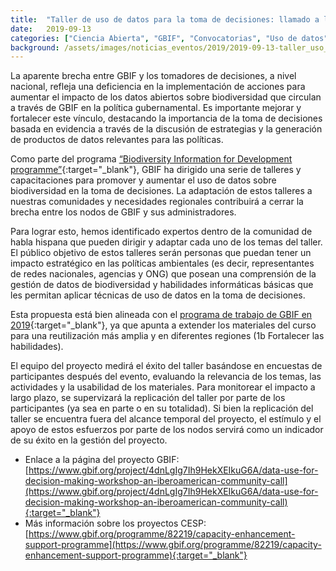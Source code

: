```yaml
---
title:  "Taller de uso de datos para la toma de decisiones: llamado a la comunidad iberoamericana"
date:   2019-09-13
categories: ["Ciencia Abierta", "GBIF", "Convocatorias", "Uso de datos", "2019"]
background: /assets/images/noticias_eventos/2019/2019-09-13-taller_uso_de_datos_comunidad_iberoamericana.jpg
---
```


La aparente brecha entre GBIF y los tomadores de decisiones, a nivel nacional, refleja una deficiencia en la implementación de acciones para aumentar el impacto de los datos abiertos sobre biodiversidad que circulan a través de GBIF en la política gubernamental. Es importante mejorar y fortalecer este vínculo, destacando la importancia de la toma de decisiones basada en evidencia a través de la discusión de estrategias y la generación de productos de datos relevantes para las políticas.

Como parte del programa [“Biodiversity Information for Development programme”](https://www.gbif.org/programme/82243/bid-biodiversity-information-for-development){:target="_blank"}, GBIF ha dirigido una serie de talleres y capacitaciones para promover y aumentar el uso de datos sobre biodiversidad en la toma de decisiones. La adaptación de estos talleres a nuestras comunidades y necesidades regionales contribuirá a cerrar la brecha entre los nodos de GBIF y sus administradores.

Para lograr esto, hemos identificado expertos dentro de la comunidad de habla hispana que pueden dirigir y adaptar cada uno de los temas del taller. El público objetivo de estos talleres serán personas que puedan tener un impacto estratégico en las políticas ambientales (es decir, representantes de redes nacionales, agencias y ONG) que posean una comprensión de la gestión de datos de biodiversidad y habilidades informáticas básicas que les permitan aplicar técnicas de uso de datos en la toma de decisiones.

Esta propuesta está bien alineada con el [programa de trabajo de GBIF en 2019](https://www.gbif.org/document/4Pcu4jX68UE2iMOMQgQEE8){:target="_blank"}, ya que apunta a extender los materiales del curso para una reutilización más amplia y en diferentes regiones (1b Fortalecer las habilidades).

El equipo del proyecto medirá el éxito del taller basándose en encuestas de participantes después del evento, evaluando la relevancia de los temas, las actividades y la usabilidad de los materiales. Para monitorear el impacto a largo plazo, se supervizará la replicación del taller por parte de los participantes (ya sea en parte o en su totalidad). Si bien la replicación del taller se encuentra fuera del alcance temporal del proyecto, el estímulo y el apoyo de estos esfuerzos por parte de los nodos servirá como un indicador de su éxito en la gestión del proyecto.

- Enlace a la página del proyecto GBIF:
[https://www.gbif.org/project/4dnLgIg7Ih9HekXEIkuG6A/data-use-for-decision-making-workshop-an-iberoamerican-community-call](https://www.gbif.org/project/4dnLgIg7Ih9HekXEIkuG6A/data-use-for-decision-making-workshop-an-iberoamerican-community-call){:target="_blank"}
- Más información sobre los proyectos CESP:
[https://www.gbif.org/programme/82219/capacity-enhancement-support-programme](https://www.gbif.org/programme/82219/capacity-enhancement-support-programme){:target="_blank"}


